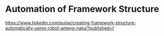 # Automation of Framework Structure

https://www.linkedin.com/pulse/creating-framework-structure-automatically-using-robot-ameya-natu/?published=t
